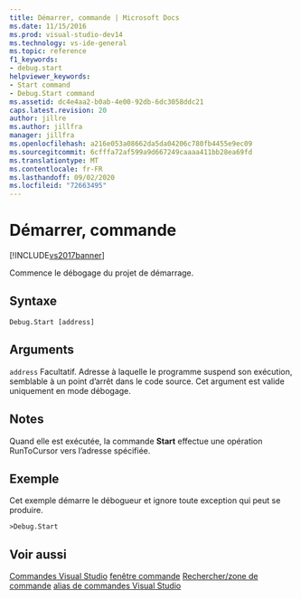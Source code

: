 ```yaml
---
title: Démarrer, commande | Microsoft Docs
ms.date: 11/15/2016
ms.prod: visual-studio-dev14
ms.technology: vs-ide-general
ms.topic: reference
f1_keywords:
- debug.start
helpviewer_keywords:
- Start command
- Debug.Start command
ms.assetid: dc4e4aa2-b0ab-4e00-92db-6dc3058ddc21
caps.latest.revision: 20
author: jillre
ms.author: jillfra
manager: jillfra
ms.openlocfilehash: a216e053a08662da5da04206c780fb4455e9ec09
ms.sourcegitcommit: 6cfffa72af599a9d667249caaaa411bb28ea69fd
ms.translationtype: MT
ms.contentlocale: fr-FR
ms.lasthandoff: 09/02/2020
ms.locfileid: "72663495"
---
```

# <a name="start-command"></a>Démarrer, commande
[!INCLUDE[vs2017banner](../../includes/vs2017banner.md)]

Commence le débogage du projet de démarrage.

## <a name="syntax"></a>Syntaxe

```
Debug.Start [address]
```

## <a name="arguments"></a>Arguments
 `address` Facultatif. Adresse à laquelle le programme suspend son exécution, semblable à un point d’arrêt dans le code source. Cet argument est valide uniquement en mode débogage.

## <a name="remarks"></a>Notes
 Quand elle est exécutée, la commande **Start** effectue une opération RunToCursor vers l’adresse spécifiée.

## <a name="example"></a>Exemple
 Cet exemple démarre le débogueur et ignore toute exception qui peut se produire.

```
>Debug.Start
```

## <a name="see-also"></a>Voir aussi
 [Commandes Visual Studio](../../ide/reference/visual-studio-commands.md) [fenêtre commande](../../ide/reference/command-window.md) [Rechercher/zone de commande](../../ide/find-command-box.md) [alias de commandes Visual Studio](../../ide/reference/visual-studio-command-aliases.md)
